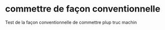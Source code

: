 # commettre de façon conventionnelle
Test de la façon conventionnelle de commettre
plup
truc
machin
